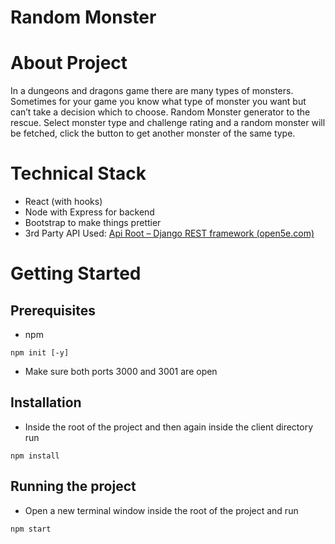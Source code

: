 # Random Monster

# About Project

In a dungeons and dragons game there are many types of monsters.  Sometimes for your game you know what type of monster you want but can’t take a decision which to choose. Random Monster generator to the rescue.  Select monster type and challenge rating and a random monster will be fetched, click the button to get another monster of the same type.

# Technical Stack
- React (with hooks)
- Node with Express for backend
- Bootstrap to make things prettier
- 3rd Party API Used: [Api Root – Django REST framework (open5e.com)](https://api.open5e.com/)
# Getting Started
## Prerequisites
- npm
```node
npm init [-y]
```

- Make sure both ports 3000 and 3001 are open
## Installation
- Inside the root of the project and then again inside the client directory run
```node
npm install
```
## Running the project
- Open a new terminal window inside the root of the project and run
```node
npm start
```



